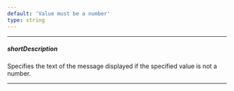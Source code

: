 ```yaml
---
default: 'Value must be a number'
type: string
---
```

---
##### shortDescription
Specifies the text of the message displayed if the specified value is not a number.

---
